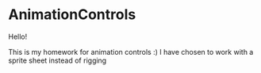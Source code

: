 # AnimationControls


Hello!

This is my homework for animation controls :)
I have chosen to work with a sprite sheet instead of rigging
